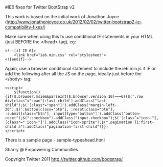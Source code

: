 #IE6 fixes for Twitter BootStrap v2

This work is based on the initial work of Jonathon Joyce (http://www.jonathonjoyce.co.uk/2012/02/02/twitter-bootstrap2-ie-compatibility-fixes/)

Make sure when using this to use conditional IE statements in your HTML (just BEFORE the &lt;/head&gt; tag), eg:

    <!--[if IE 6]>
        <link href="ie6.min.css" rel="stylesheet">
    <![endif]-->


Again, use a browser conditional statement to include the ie6.min.js if IE or add the following after all the JS on the page, ideally just before the &lt;/body&gt; tag:

    <script>
        $(function(){if($.browser.msie&&parseInt($.browser.version,10)===6){$('.row div[class^="span"]:last-child').addClass("last-child");$('[class*="span"]').addClass("margin-left-20");$(':button[class="btn"], :reset[class="btn"], :submit[class="btn"], input[type="button"]').addClass("button-reset");$(":checkbox").addClass("input-checkbox");$('[class^="icon-"], [class*=" icon-"]').addClass("icon-sprite");$(".pagination li:first-child a").addClass("pagination-first-child")}})
    </script>


There is a sample page - sample-typeahead.html

Sharry @ Empowering Communities

Copyright Twitter 2011
http://twitter.github.com/bootstrap/
